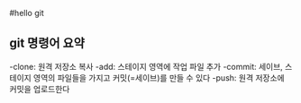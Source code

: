 #hello git

## git 명령어 요약
-clone: 원격 저장소 복사
-add: 스테이지 영역에 작업 파일 추가
-commit: 세이브, 스테이지 영역의 파일들을 가지고 커밋(=세이브)를 만들 수 있다
-push: 원격 저장소에 커밋을 업로드한다


